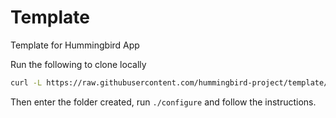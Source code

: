 # Template

Template for Hummingbird App

Run the following to clone locally
```bash
curl -L https://raw.githubusercontent.com/hummingbird-project/template/configure/scripts/download.sh | bash -s <project-name> 
```

Then enter the folder created, run `./configure` and follow the instructions.
